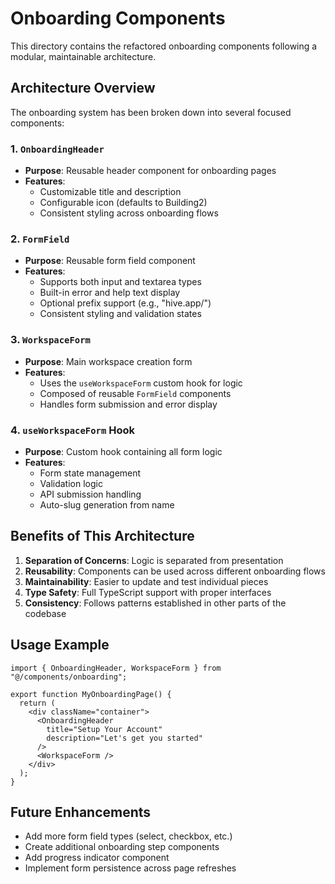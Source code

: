 # Onboarding Components

This directory contains the refactored onboarding components following a modular, maintainable architecture.

## Architecture Overview

The onboarding system has been broken down into several focused components:

### 1. `OnboardingHeader`

- **Purpose**: Reusable header component for onboarding pages
- **Features**:
  - Customizable title and description
  - Configurable icon (defaults to Building2)
  - Consistent styling across onboarding flows

### 2. `FormField`

- **Purpose**: Reusable form field component
- **Features**:
  - Supports both input and textarea types
  - Built-in error and help text display
  - Optional prefix support (e.g., "hive.app/")
  - Consistent styling and validation states

### 3. `WorkspaceForm`

- **Purpose**: Main workspace creation form
- **Features**:
  - Uses the `useWorkspaceForm` custom hook for logic
  - Composed of reusable `FormField` components
  - Handles form submission and error display

### 4. `useWorkspaceForm` Hook

- **Purpose**: Custom hook containing all form logic
- **Features**:
  - Form state management
  - Validation logic
  - API submission handling
  - Auto-slug generation from name

## Benefits of This Architecture

1. **Separation of Concerns**: Logic is separated from presentation
2. **Reusability**: Components can be used across different onboarding flows
3. **Maintainability**: Easier to update and test individual pieces
4. **Type Safety**: Full TypeScript support with proper interfaces
5. **Consistency**: Follows patterns established in other parts of the codebase

## Usage Example

```tsx
import { OnboardingHeader, WorkspaceForm } from "@/components/onboarding";

export function MyOnboardingPage() {
  return (
    <div className="container">
      <OnboardingHeader
        title="Setup Your Account"
        description="Let's get you started"
      />
      <WorkspaceForm />
    </div>
  );
}
```

## Future Enhancements

- Add more form field types (select, checkbox, etc.)
- Create additional onboarding step components
- Add progress indicator component
- Implement form persistence across page refreshes
